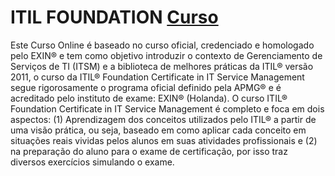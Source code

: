 # ITIL FOUNDATION [Curso](http://www.pmgacademy.com/pt/products/curso-online-itil-v3-foundation "Link para o Curso")
Este Curso Online é baseado no curso oficial, credenciado e homologado pelo EXIN® e tem como objetivo introduzir o contexto de Gerenciamento de Serviços de TI (ITSM) e a biblioteca de melhores práticas da ITIL® versão 2011, o curso da ITIL® Foundation Certificate in IT Service Management segue rigorosamente o programa oficial definido pela APMG® e é acreditado pelo instituto de exame: EXIN® (Holanda). O curso ITIL® Foundation Certificate in IT Service Management é completo e foca em dois aspectos: (1) Aprendizagem dos conceitos utilizados pelo ITIL® a partir de uma visão prática, ou seja, baseado em como aplicar cada conceito em situações reais vividas pelos alunos em suas atividades profissionais e (2) na preparação do aluno para o exame de certificação, por isso traz diversos exercícios simulando o exame. 